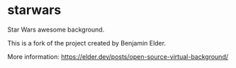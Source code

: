 # starwars
Star Wars awesome background.

This is a fork of the project created by Benjamin Elder.

More information: https://elder.dev/posts/open-source-virtual-background/
